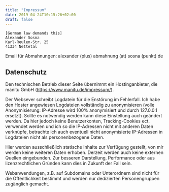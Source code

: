 ```yaml
---
title: "Impressum"
date: 2019-04-24T10:15:26+02:00
draft: false
---
```


```
[German law demands this]
Alexander Sosna
Karl-Reulen-Str. 25
41334 Nettetal
```

Email für Abmahnungen: alexander (plus) abmahnung (at) sosna (punkt) de


## Datenschutz

Den technischen Betrieb dieser Seite übernimmt ein Hostinganbieter, die manitu GmbH (https://www.manitu.de/impressum/).

Der Websever schreibt Logdatein für die Enstörung im Fehlerfall. Ich habe den Hoster angewiesen Logdateien vollständig zu anonymisieren (volle Anonymisierung: IP-Adresse wird 100% anonymisiert und durch 127.0.0.1 ersetzt).
Sollte es notwendig werden kann diese Einstellung auch geändert werden.
Da hier jedoch keine Benutzerkonten, Tracking-Cookies ect. verwendet werden und ich so die IP-Adressen nicht mit anderen Daten verknüpfe, betrachte ich auch eventuell nicht anonymisierte IP-Adressen in Logdateien nicht als personenbezogene Daten.

Hier werden ausschließlich statische Inhalte zur Verfügung gestellt, von mir werden keine weiteren Daten erhoben.
Derzeit werden auch keine externen Quellen eingebunden. Zur besseren Darstellung, Performance oder aus lizenzrechtlichen Gründen kann dies in Zukunft der Fall sein.

Webanwendungen, z.B. auf Subdomains oder Unterordnern sind nicht für die Öffentlichkeit bestimmt und werden nur dedizierten Personengruppen zugänglich gemacht.